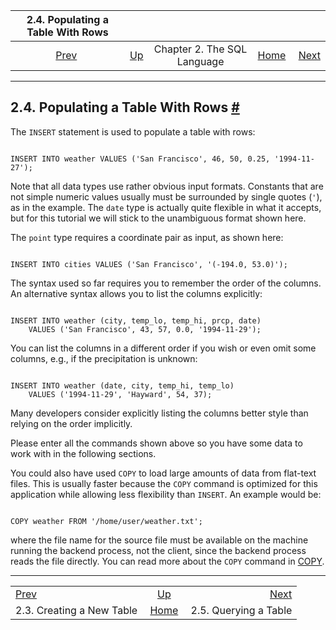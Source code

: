 

|             2.4. Populating a Table With Rows            |                                                       |                             |                                                       |                                                       |
| :------------------------------------------------------: | :---------------------------------------------------- | :-------------------------: | ----------------------------------------------------: | ----------------------------------------------------: |
| [Prev](tutorial-table.html "2.3. Creating a New Table")  | [Up](tutorial-sql.html "Chapter 2. The SQL Language") | Chapter 2. The SQL Language | [Home](index.html "PostgreSQL 17devel Documentation") |  [Next](tutorial-select.html "2.5. Querying a Table") |

***

## 2.4. Populating a Table With Rows [#](#TUTORIAL-POPULATE)

The `INSERT` statement is used to populate a table with rows:

```

INSERT INTO weather VALUES ('San Francisco', 46, 50, 0.25, '1994-11-27');
```

Note that all data types use rather obvious input formats. Constants that are not simple numeric values usually must be surrounded by single quotes (`'`), as in the example. The `date` type is actually quite flexible in what it accepts, but for this tutorial we will stick to the unambiguous format shown here.

The `point` type requires a coordinate pair as input, as shown here:

```

INSERT INTO cities VALUES ('San Francisco', '(-194.0, 53.0)');
```

The syntax used so far requires you to remember the order of the columns. An alternative syntax allows you to list the columns explicitly:

```

INSERT INTO weather (city, temp_lo, temp_hi, prcp, date)
    VALUES ('San Francisco', 43, 57, 0.0, '1994-11-29');
```

You can list the columns in a different order if you wish or even omit some columns, e.g., if the precipitation is unknown:

```

INSERT INTO weather (date, city, temp_hi, temp_lo)
    VALUES ('1994-11-29', 'Hayward', 54, 37);
```

Many developers consider explicitly listing the columns better style than relying on the order implicitly.

Please enter all the commands shown above so you have some data to work with in the following sections.

You could also have used `COPY` to load large amounts of data from flat-text files. This is usually faster because the `COPY` command is optimized for this application while allowing less flexibility than `INSERT`. An example would be:

```

COPY weather FROM '/home/user/weather.txt';
```

where the file name for the source file must be available on the machine running the backend process, not the client, since the backend process reads the file directly. You can read more about the `COPY` command in [COPY](sql-copy.html "COPY").

***

|                                                          |                                                       |                                                       |
| :------------------------------------------------------- | :---------------------------------------------------: | ----------------------------------------------------: |
| [Prev](tutorial-table.html "2.3. Creating a New Table")  | [Up](tutorial-sql.html "Chapter 2. The SQL Language") |  [Next](tutorial-select.html "2.5. Querying a Table") |
| 2.3. Creating a New Table                                | [Home](index.html "PostgreSQL 17devel Documentation") |                                 2.5. Querying a Table |
